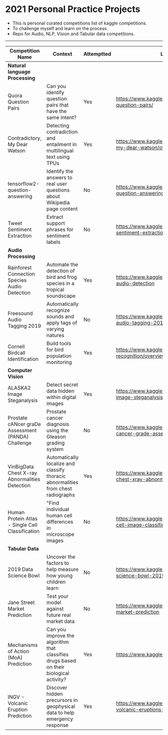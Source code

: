 # 2021 Personal Practice Projects

* This is personal curated competitions list of kaggle competitions.
* To challenge myself and learn on the process.
* Repo for Audio, NLP, Vision and Tabular data competitions.

***

|**Competition Name**	| **Context** |	**Attemptted** | **Link** |
|-------------------|----------|------------|------|
|**Natural language Processing**|			
|Quora Question Pairs|	Can you identify question pairs that have the same intent?	|Yes|	https://www.kaggle.com/c/quora-question-pairs/|
|Contradictory, My Dear Watson|	Detecting contradiction and entailment in multilingual text using TPUs	|Yes	|https://www.kaggle.com/c/contradictory-my-dear-watson/overview |
|tensorflow2-question-answering|	Identify the answers to real user questions about Wikipedia page content|	No|	https://www.kaggle.com/c/tensorflow2-question-answering|
|Tweet Sentiment Extraction|	Extract support phrases for sentiment labels	|No|	https://www.kaggle.com/c/tweet-sentiment-extraction|
|**Audio Processing**|			
|Rainforest Connection Species Audio Detection|	Automate the detection of bird and frog species in a tropical soundscape|	Yes|https://www.kaggle.com/c/rfcx-species-audio-detection |
|Freesound Audio Tagging 2019|	Automatically recognize sounds and apply tags of varying natures|	No|	https://www.kaggle.com/c/freesound-audio-tagging-2019 |
|Cornell Birdcall Identification	|Build tools for bird population monitoring	|Yes|	https://www.kaggle.com/c/birdsong-recognition/overview |
|**Computer Vision**|			
|ALASKA2 Image Steganalysis|	Detect secret data hidden within digital images|	Yes|	https://www.kaggle.com/c/alaska2-image-steganalysis|
|Prostate cANcer graDe Assessment (PANDA) Challenge |	Prostate cancer diagnosis using the Gleason grading system |No |https://www.kaggle.com/c/prostate-cancer-grade-assessment |
|VinBigData Chest X-ray Abnormalities Detection|	Automatically localize and classify thoracic abnormalities from chest radiographs|Yes|	https://www.kaggle.com/c/vinbigdata-chest-xray-abnormalities-detection|
|Human Protein Atlas - Single Cell Classification	|"Find individual human cell differences in microscope images|No|https://www.kaggle.com/c/hpa-single-cell-image-classification/overview|
|**Tabular Data**|			
|2019 Data Science Bowl|	Uncover the factors to help measure how young children learn|	No|	https://www.kaggle.com/c/data-science-bowl-2019|
|Jane Street Market Prediction|	Test your model against future real market data	|No|	https://www.kaggle.com/c/jane-street-market-prediction|
|Mechanisms of Action (MoA) Prediction|	Can you improve the algorithm that classifies drugs based on their biological activity?	|Yes|	https://www.kaggle.com/c/lish-moa|
|INGV - Volcanic Eruption Prediction|	Discover hidden precursors in geophysical data to help emergency response	|Yes|	https://www.kaggle.com/c/predict-volcanic-eruptions-ingv-oe|
